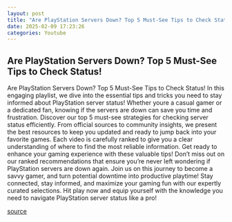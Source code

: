 ```yaml
---
layout: post
title: "Are PlayStation Servers Down? Top 5 Must-See Tips to Check Status!"
date: 2025-02-09 17:23:26
categories: Youtube
---
```


## Are PlayStation Servers Down? Top 5 Must-See Tips to Check Status!

Are PlayStation Servers Down? Top 5 Must-See Tips to Check Status!
In this engaging playlist, we dive into the essential tips and tricks you need to stay informed about PlayStation server status! Whether youre a casual gamer or a dedicated fan, knowing if the servers are down can save you time and frustration. 
Discover our top 5 must-see strategies for checking server status efficiently. From official sources to community insights, we present the best resources to keep you updated and ready to jump back into your favorite games. Each video is carefully ranked to give you a clear understanding of where to find the most reliable information.
Get ready to enhance your gaming experience with these valuable tips! Don’t miss out on our ranked recommendations that ensure you’re never left wondering if PlayStation servers are down again. Join us on this journey to become a savvy gamer, and turn potential downtime into productive playtime! 
Stay connected, stay informed, and maximize your gaming fun with our expertly curated selections. Hit play now and equip yourself with the knowledge you need to navigate PlayStation server status like a pro!

[source](https://www.youtube.com/playlist?list=PLcvMTWktND1zHWwNgdKWX49iDSlocIqqW)